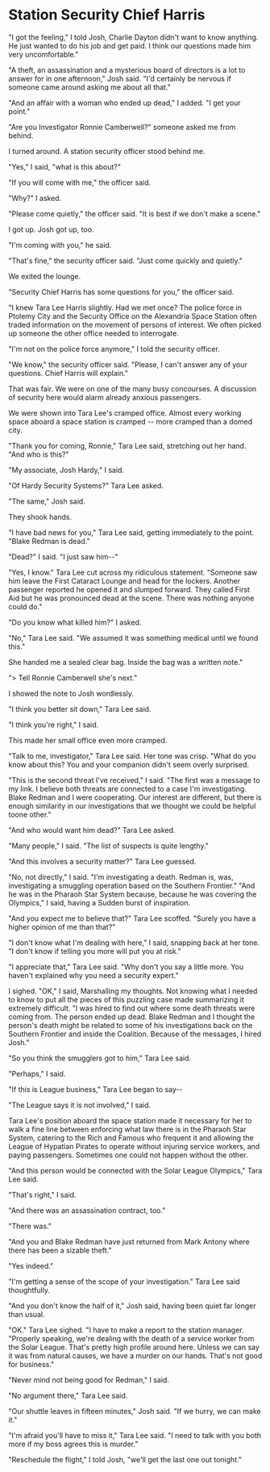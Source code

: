 # Station Security Chief Harris #

"I got the feeling," I told Josh, Charlie Dayton didn't want to know
anything. He just wanted to do his job and get paid. I think our
questions made him very uncomfortable."

"A theft, an assassination and a mysterious board of directors is a lot
to answer for in one afternoon," Josh said. "I'd certainly be nervous if
someone came around asking me about all that."

"And an affair with a woman who ended up dead," I added. "I get your
point."

"Are you Investigator Ronnie Camberwell?" someone asked me from behind.

I turned around. A station security officer stood behind me.

"Yes," I said, "what is this about?"

"If you will come with me," the officer said.

"Why?" I asked.

"Please come quietly," the officer said. "It is best if we don't make a
scene."

I got up. Josh got up, too.

"I'm coming with you," he said.

"That's fine," the security officer said. "Just come quickly and
quietly."

We exited the lounge.

"Security Chief Harris has some questions for you," the officer said.

"I knew Tara Lee Harris slightly. Had we met once? The police force in
Ptolemy City and the Security Office on the Alexandria Space Station
often traded information on the movement of persons of interest. We
often picked up someone the other office needed to interrogate.

"I'm not on the police force anymore," I told the security officer.

"We know," the security officer said. "Please, I can't answer any of
your questions. Chief Harris will explain."

That was fair. We were on one of the many busy concourses. A discussion
of security here would alarm already anxious passengers.

We were shown into Tara Lee's cramped office. Almost every working space
aboard a space station is cramped -- more cramped than a domed city.

"Thank you for coming, Ronnie," Tara Lee said, stretching out her hand.
"And who is this?"

"My associate, Josh Hardy," I said.

"Of Hardy Security Systems?" Tara Lee asked.

"The same," Josh said.

They shook hands.

"I have bad news for you," Tara Lee said, getting immediately to the
point. "Blake Redman is dead."

"Dead?" I said. "I just saw him--"

"Yes, I know." Tara Lee cut across my ridiculous statement. "Someone saw
him leave the First Cataract Lounge and head for the lockers. Another
passenger reported he opened it and slumped forward. They called First
Aid but he was pronounced dead at the scene. There was nothing anyone
could do."

"Do you know what killed him?" I asked.

"No," Tara Lee said. "We assumed it was something medical until we found
this."

She handed me a sealed clear bag. Inside the bag was a written note."

"> Tell Ronnie Camberwell she's next."

I showed the note to Josh wordlessly.

"I think you better sit down," Tara Lee said.

"I think you're right," I said.

This made her small office even more cramped.

"Talk to me, investigator," Tara Lee said. Her tone was crisp. "What do
you know about this? You and your companion didn't seem overly
surprised.

"This is the second threat I've received," I said. "The first was a
message to my link. I believe both threats are connected to a case I'm
investigating. Blake Redman and I were cooperating. Our interest are
different, but there is enough similarity in our investigations that we
thought we could be helpful toone other."

"And who would want him dead?" Tara Lee asked.

"Many people," I said. "The list of suspects is quite lengthy."

"And this involves a security matter?" Tara Lee guessed.

"No, not directly," I said. "I'm investigating a death. Redman is, was,
investigating a smuggling operation based on the Southern Frontier."
"And he was in the Pharaoh Star System because, because he was covering the Olympics," I said, having a Sudden burst of
inspiration.

"And you expect me to believe that?" Tara Lee scoffed. "Surely you have
a higher opinion of me than that?"

"I don't know what I'm dealing with here," I said, snapping back at her
tone. "I don't know if telling you more will put you at risk."

"I appreciate that," Tara Lee said. "Why don't you say a little more.
You haven't explained why you need a security expert."

I sighed. "OK," I said, Marshalling my thoughts. Not knowing what I
needed to know to put all the pieces of this puzzling case made
summarizing it extremely difficult. "I was hired to find out where some
death threats were coming from. The person ended up dead. Blake Redman
and I thought the person's death might be related to some of his
investigations back on the Southern Frontier and inside the Coalition.
Because of the messages, I hired Josh."

"So you think the smugglers got to him," Tara Lee said.

"Perhaps," I said.

"If this is League business," Tara Lee began to say--

"The League says it is not involved," I said.

Tara Lee's position aboard the space station made it necessary for her
to walk a fine line between enforcing what law there is in the Pharaoh
Star System, catering to the Rich and Famous who frequent it and
allowing the League of Hypatian Pirates to operate without injuring
service workers, and paying passengers. Sometimes one could not happen
without the other.

"And this person would be connected with the Solar League Olympics,"
Tara Lee said.

"That's right," I said.

"And there was an assassination contract, too."

"There was."

"And you and Blake Redman have just returned from Mark Antony where
there has been a sizable theft."

"Yes indeed."

"I'm getting a sense of the scope of your investigation." Tara Lee said
thoughtfully.

"And you don't know the half of it," Josh said, having been quiet far
longer than usual.

"OK." Tara Lee sighed. "I have to make a report to the station manager.
"Properly speaking, we're dealing with the death of a service worker
from the Solar League. That's pretty high profile around here. Unless we
can say it was from natural causes, we have a murder on our hands.
That's not good for business."

"Never mind not being good for Redman," I said.

"No argument there," Tara Lee said.

"Our shuttle leaves in fifteen minutes," Josh said. "If we hurry, we can
make it."

"I'm afraid you'll have to miss it," Tara Lee said. "I need to talk with
you both more if my boss agrees this is murder."

"Reschedule the flight," I told Josh, "we'll get the last one out
tonight."
